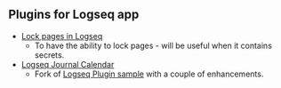 ## Plugins for Logseq app

- [Lock pages in Logseq](./logseq-lock-page)
  - To have the ability to lock pages - will be useful when it contains secrets.
- [Logseq Journal Calendar](./logseq-journals-calendar)
  - Fork of [Logseq Plugin sample](https://github.com/logseq/logseq-plugin-samples/tree/master/logseq-journals-calendar) with a couple of enhancements.
